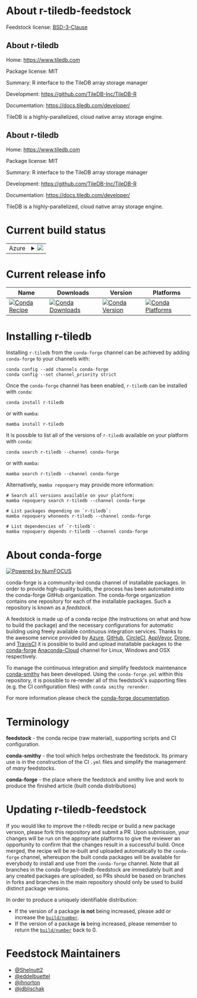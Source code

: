 About r-tiledb-feedstock
========================

Feedstock license: [BSD-3-Clause](https://github.com/conda-forge/r-tiledb-feedstock/blob/main/LICENSE.txt)

About r-tiledb
--------------

Home: https://www.tiledb.com

Package license: MIT

Summary: R interface to the TileDB array storage manager

Development: https://github.com/TileDB-Inc/TileDB-R

Documentation: https://docs.tiledb.com/developer/

TileDB is a highly-parallelized, cloud native array storage engine.

About r-tiledb
--------------

Home: https://www.tiledb.com

Package license: MIT

Summary: R interface to the TileDB array storage manager

Development: https://github.com/TileDB-Inc/TileDB-R

Documentation: https://docs.tiledb.com/developer/

TileDB is a highly-parallelized, cloud native array storage engine.


Current build status
====================


<table>
    
  <tr>
    <td>Azure</td>
    <td>
      <details>
        <summary>
          <a href="https://dev.azure.com/conda-forge/feedstock-builds/_build/latest?definitionId=8975&branchName=main">
            <img src="https://dev.azure.com/conda-forge/feedstock-builds/_apis/build/status/r-tiledb-feedstock?branchName=main">
          </a>
        </summary>
        <table>
          <thead><tr><th>Variant</th><th>Status</th></tr></thead>
          <tbody><tr>
              <td>linux_64_r_base4.1</td>
              <td>
                <a href="https://dev.azure.com/conda-forge/feedstock-builds/_build/latest?definitionId=8975&branchName=main">
                  <img src="https://dev.azure.com/conda-forge/feedstock-builds/_apis/build/status/r-tiledb-feedstock?branchName=main&jobName=linux&configuration=linux%20linux_64_r_base4.1" alt="variant">
                </a>
              </td>
            </tr><tr>
              <td>linux_64_r_base4.2</td>
              <td>
                <a href="https://dev.azure.com/conda-forge/feedstock-builds/_build/latest?definitionId=8975&branchName=main">
                  <img src="https://dev.azure.com/conda-forge/feedstock-builds/_apis/build/status/r-tiledb-feedstock?branchName=main&jobName=linux&configuration=linux%20linux_64_r_base4.2" alt="variant">
                </a>
              </td>
            </tr><tr>
              <td>linux_aarch64_r_base4.1</td>
              <td>
                <a href="https://dev.azure.com/conda-forge/feedstock-builds/_build/latest?definitionId=8975&branchName=main">
                  <img src="https://dev.azure.com/conda-forge/feedstock-builds/_apis/build/status/r-tiledb-feedstock?branchName=main&jobName=linux&configuration=linux%20linux_aarch64_r_base4.1" alt="variant">
                </a>
              </td>
            </tr><tr>
              <td>linux_aarch64_r_base4.2</td>
              <td>
                <a href="https://dev.azure.com/conda-forge/feedstock-builds/_build/latest?definitionId=8975&branchName=main">
                  <img src="https://dev.azure.com/conda-forge/feedstock-builds/_apis/build/status/r-tiledb-feedstock?branchName=main&jobName=linux&configuration=linux%20linux_aarch64_r_base4.2" alt="variant">
                </a>
              </td>
            </tr><tr>
              <td>osx_64_r_base4.1</td>
              <td>
                <a href="https://dev.azure.com/conda-forge/feedstock-builds/_build/latest?definitionId=8975&branchName=main">
                  <img src="https://dev.azure.com/conda-forge/feedstock-builds/_apis/build/status/r-tiledb-feedstock?branchName=main&jobName=osx&configuration=osx%20osx_64_r_base4.1" alt="variant">
                </a>
              </td>
            </tr><tr>
              <td>osx_64_r_base4.2</td>
              <td>
                <a href="https://dev.azure.com/conda-forge/feedstock-builds/_build/latest?definitionId=8975&branchName=main">
                  <img src="https://dev.azure.com/conda-forge/feedstock-builds/_apis/build/status/r-tiledb-feedstock?branchName=main&jobName=osx&configuration=osx%20osx_64_r_base4.2" alt="variant">
                </a>
              </td>
            </tr><tr>
              <td>osx_arm64_r_base4.1</td>
              <td>
                <a href="https://dev.azure.com/conda-forge/feedstock-builds/_build/latest?definitionId=8975&branchName=main">
                  <img src="https://dev.azure.com/conda-forge/feedstock-builds/_apis/build/status/r-tiledb-feedstock?branchName=main&jobName=osx&configuration=osx%20osx_arm64_r_base4.1" alt="variant">
                </a>
              </td>
            </tr><tr>
              <td>osx_arm64_r_base4.2</td>
              <td>
                <a href="https://dev.azure.com/conda-forge/feedstock-builds/_build/latest?definitionId=8975&branchName=main">
                  <img src="https://dev.azure.com/conda-forge/feedstock-builds/_apis/build/status/r-tiledb-feedstock?branchName=main&jobName=osx&configuration=osx%20osx_arm64_r_base4.2" alt="variant">
                </a>
              </td>
            </tr>
          </tbody>
        </table>
      </details>
    </td>
  </tr>
</table>

Current release info
====================

| Name | Downloads | Version | Platforms |
| --- | --- | --- | --- |
| [![Conda Recipe](https://img.shields.io/badge/recipe-r--tiledb-green.svg)](https://anaconda.org/conda-forge/r-tiledb) | [![Conda Downloads](https://img.shields.io/conda/dn/conda-forge/r-tiledb.svg)](https://anaconda.org/conda-forge/r-tiledb) | [![Conda Version](https://img.shields.io/conda/vn/conda-forge/r-tiledb.svg)](https://anaconda.org/conda-forge/r-tiledb) | [![Conda Platforms](https://img.shields.io/conda/pn/conda-forge/r-tiledb.svg)](https://anaconda.org/conda-forge/r-tiledb) |

Installing r-tiledb
===================

Installing `r-tiledb` from the `conda-forge` channel can be achieved by adding `conda-forge` to your channels with:

```
conda config --add channels conda-forge
conda config --set channel_priority strict
```

Once the `conda-forge` channel has been enabled, `r-tiledb` can be installed with `conda`:

```
conda install r-tiledb
```

or with `mamba`:

```
mamba install r-tiledb
```

It is possible to list all of the versions of `r-tiledb` available on your platform with `conda`:

```
conda search r-tiledb --channel conda-forge
```

or with `mamba`:

```
mamba search r-tiledb --channel conda-forge
```

Alternatively, `mamba repoquery` may provide more information:

```
# Search all versions available on your platform:
mamba repoquery search r-tiledb --channel conda-forge

# List packages depending on `r-tiledb`:
mamba repoquery whoneeds r-tiledb --channel conda-forge

# List dependencies of `r-tiledb`:
mamba repoquery depends r-tiledb --channel conda-forge
```


About conda-forge
=================

[![Powered by
NumFOCUS](https://img.shields.io/badge/powered%20by-NumFOCUS-orange.svg?style=flat&colorA=E1523D&colorB=007D8A)](https://numfocus.org)

conda-forge is a community-led conda channel of installable packages.
In order to provide high-quality builds, the process has been automated into the
conda-forge GitHub organization. The conda-forge organization contains one repository
for each of the installable packages. Such a repository is known as a *feedstock*.

A feedstock is made up of a conda recipe (the instructions on what and how to build
the package) and the necessary configurations for automatic building using freely
available continuous integration services. Thanks to the awesome service provided by
[Azure](https://azure.microsoft.com/en-us/services/devops/), [GitHub](https://github.com/),
[CircleCI](https://circleci.com/), [AppVeyor](https://www.appveyor.com/),
[Drone](https://cloud.drone.io/welcome), and [TravisCI](https://travis-ci.com/)
it is possible to build and upload installable packages to the
[conda-forge](https://anaconda.org/conda-forge) [Anaconda-Cloud](https://anaconda.org/)
channel for Linux, Windows and OSX respectively.

To manage the continuous integration and simplify feedstock maintenance
[conda-smithy](https://github.com/conda-forge/conda-smithy) has been developed.
Using the ``conda-forge.yml`` within this repository, it is possible to re-render all of
this feedstock's supporting files (e.g. the CI configuration files) with ``conda smithy rerender``.

For more information please check the [conda-forge documentation](https://conda-forge.org/docs/).

Terminology
===========

**feedstock** - the conda recipe (raw material), supporting scripts and CI configuration.

**conda-smithy** - the tool which helps orchestrate the feedstock.
                   Its primary use is in the construction of the CI ``.yml`` files
                   and simplify the management of *many* feedstocks.

**conda-forge** - the place where the feedstock and smithy live and work to
                  produce the finished article (built conda distributions)


Updating r-tiledb-feedstock
===========================

If you would like to improve the r-tiledb recipe or build a new
package version, please fork this repository and submit a PR. Upon submission,
your changes will be run on the appropriate platforms to give the reviewer an
opportunity to confirm that the changes result in a successful build. Once
merged, the recipe will be re-built and uploaded automatically to the
`conda-forge` channel, whereupon the built conda packages will be available for
everybody to install and use from the `conda-forge` channel.
Note that all branches in the conda-forge/r-tiledb-feedstock are
immediately built and any created packages are uploaded, so PRs should be based
on branches in forks and branches in the main repository should only be used to
build distinct package versions.

In order to produce a uniquely identifiable distribution:
 * If the version of a package **is not** being increased, please add or increase
   the [``build/number``](https://docs.conda.io/projects/conda-build/en/latest/resources/define-metadata.html#build-number-and-string).
 * If the version of a package **is** being increased, please remember to return
   the [``build/number``](https://docs.conda.io/projects/conda-build/en/latest/resources/define-metadata.html#build-number-and-string)
   back to 0.

Feedstock Maintainers
=====================

* [@Shelnutt2](https://github.com/Shelnutt2/)
* [@eddelbuettel](https://github.com/eddelbuettel/)
* [@ihnorton](https://github.com/ihnorton/)
* [@jdblischak](https://github.com/jdblischak/)

